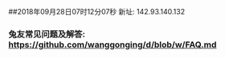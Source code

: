 ##2018年09月28日07时12分07秒 新址: 142.93.140.132
### 兔友常见问题及解答: https://github.com/wanggonging/d/blob/w/FAQ.md
